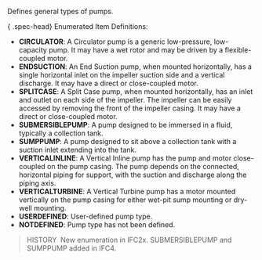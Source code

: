 ﻿Defines general types of pumps.

{ .spec-head}
Enumerated Item Definitions:

* **CIRCULATOR**: A Circulator pump is a generic low-pressure, low-capacity pump. It may have a wet rotor and may be driven by a flexible-coupled motor.
* **ENDSUCTION**: An End Suction pump, when mounted horizontally, has a single horizontal inlet on the impeller suction side and a vertical discharge. It may have a direct or close-coupled motor.
* **SPLITCASE**: A Split Case pump, when mounted horizontally, has an inlet and outlet on each side of the impeller. The impeller can be easily accessed by removing the front of the impeller casing. It may have a direct or close-coupled motor.
* **SUBMERSIBLEPUMP**: A pump designed to be immersed in a fluid, typically a collection tank.
* **SUMPPUMP**: A pump designed to sit above a collection tank with a suction inlet extending into the tank.
* **VERTICALINLINE**: A Vertical Inline pump has the pump and motor close-coupled on the pump casing. The pump depends on the connected, horizontal piping for support, with the suction and discharge along the piping axis.
* **VERTICALTURBINE**: A Vertical Turbine pump has a motor mounted vertically on the pump casing for either wet-pit sump mounting or dry-well mounting.
* **USERDEFINED**: User-defined pump type.
* **NOTDEFINED**: Pump type has not been defined.

> HISTORY&nbsp; New enumeration in IFC2x. SUBMERSIBLEPUMP and SUMPPUMP added in IFC4.